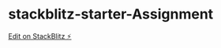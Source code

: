 # stackblitz-starter-Assignment

[Edit on StackBlitz ⚡️](https://stackblitz.com/edit/stackblitz-starters-ngchso)